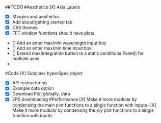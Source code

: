 ##TODO
#Aesthetics 
[X] Axis Labels
- [X] Margins and aesthetics
- [X] Add about/getting started tab
- [X] CSS themes
- [X] FFT window functions should have plots
- [] Add an enter max/min wavelength input box
- [] Add an enter max/min time input box
- [] Extend max/integration button to a static conditionalPanel() for multiple uses
- 
#Code
[X] Subclass hyperSpec object
- [X] API restructuring
- [X] Example data option
- [X] Download Plot globally, data
- [X] EPS downloading
#Performance
[X] Make it more modular by condensing the main plot functions to a single function with inputs- [X] Make it more modular by condensing the x/y plot functions to a single function with inputs